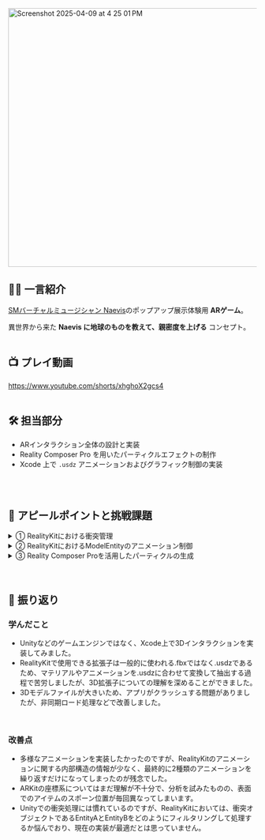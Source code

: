 
<img width="524" alt="Screenshot 2025-04-09 at 4 25 01 PM" src="https://github.com/user-attachments/assets/1b539e90-f16a-4890-8f66-70be46d57e75" />

## 🧑‍🎤 一言紹介

[SMバーチャルミュージシャン Naevis](https://naevisofficial.com/)のポップアップ展示体験用 **ARゲーム**。

異世界から来た **Naevis に地球のものを教えて、親密度を上げる** コンセプト。
<br>
<br>

## 📺 プレイ動画
https://www.youtube.com/shorts/xhghoX2gcs4
<br>
<br>

## 🛠 担当部分

- ARインタラクション全体の設計と実装  
- Reality Composer Pro を用いたパーティクルエフェクトの制作  
- Xcode 上で `.usdz` アニメーションおよびグラフィック制御の実装  
<br>
<br>

## 🦦 アピールポイントと挑戦課題

<details>
<summary>① RealityKitにおける衝突管理</summary>

![세로_1](https://github.com/user-attachments/assets/a3d5be06-4bb8-4fd8-8df9-3e0eda6d3e58)


### 🔧 実装概要

キャラクターとアイテムが衝突した際に、アイテムが消える処理をRealityKitで実装しました。

### 🔧 UnityとRealityKitの違い

- `Unity`: 各GameObjectのComponentで処理
- `RealityKit`: 全体のCollisionEventで処理

Unityでは、ゲームオブジェクトにコンポーネントとしてスクリプトをアタッチする形式のため、**衝突した主体のオブジェクトと衝突されたオブジェクトを明確に区別**することができます。

しかし、RealityKitでは衝突イベント`Collision Event`自体を検知し、特定のルールで`entityA`と`entityB`が割り当てられる仕組みになっています。それで、キャラクターとアイテムが衝突した際に、ランダムでキャラクターが消えてしまいました。

そこで、Entityを生成する際**、**名前を付けておき、衝突時にその名前を基準に削除することで、この問題を解決しました。



### 💻 ソースコード

```swift
//MARK: - Entityを生成する関数
func loadEntity(modelName: String) {
    guard let decoAnchor = decoAnchor else { return }

    let entity = try! ModelEntity.loadModel(named: "\(modelName)")

    // 衝突判定に必要① CollisionShapeの生成
    entity.generateCollisionShapes(recursive: true)

    // 衝突判定に必要② CollisionComponentの設定 - mode: trigger 
    entity.collision = CollisionComponent(
        shapes: [.generateBox(size: [0.2, 0.2, 0.2])],
        mode: .trigger,
        filter: .sensor
    )

    // 衝突判定に必要③ PhysicsBodyComponentの追加  - mode: dynamic
    entity.physicsBody = PhysicsBodyComponent(massProperties: .default, mode: .dynamic)

    // 衝突時に識別できるように名前を設定
    entity.name = "deco"

    view?.installGestures(for: entity)
    decoAnchor.addChild(entity)
}
```
```swift
// MARK: - 衝突処理
private func handleCollision(event: CollisionEvents.Began) {
    guard let entityA = event.entityA as? ModelEntity,
          let entityB = event.entityB as? ModelEntity else { return }

    // キャラクターモデルのColliderが複数重なっており、衝突が重複発生
    // hash識別子で一度だけ処理されるように制御
    let pairIdentifier = entityA.hashValue ^ entityB.hashValue
    guard !processedEntities.contains(ObjectIdentifier(pairIdentifier as AnyObject)) else { return }
    processedEntities.insert(ObjectIdentifier(pairIdentifier as AnyObject))

    // "deco"だけを消すように条件分岐
    if (entityA.name == "naevis" && entityB.name == "deco") {
        entityB.removeFromParent()
        loadFXEntity()
    } else if (entityA.name == "deco" && entityB.name == "naevis") {
        entityA.removeFromParent()
        loadFXEntity()
    }

    // 一定時間後に識別子をクリアして再衝突可能に
    DispatchQueue.main.asyncAfter(deadline: .now() + 1.0) { [weak self] in
        self?.processedEntities.remove(ObjectIdentifier(pairIdentifier as AnyObject))
    }
}
```
</details>

<details>
<summary>② RealityKitにおけるModelEntityのアニメーション制御</summary>
![01_ISSAC_1 (2)](https://github.com/user-attachments/assets/503cd4ac-608a-41f5-93e3-1e32cc14b3fb)




### 🔧 実装概要
Reality Composer Proには、UnityのAnimatorのように、アニメーション状態を一元管理する機能がなかったため、コードベースで実装しました。

また、Blender側で複数のアニメーションを配列として格納し、それをRealityKit側で切り替える方法が存在する可能性がありますが、現時点ではその具体的な実装方法がわかりませんでした。


### 💻 ソースコード
```swift
// .usdzファイルに埋め込まれたアニメーション再生
if let naevis = naevis, let animation = naevis.availableAnimations.first {
     naevis.playAnimation(animation.repeat(count: 1), transitionDuration: 0.5, startsPaused: false)
}
```
</details>
<details>
<summary>③ Reality Composer Proを活用したパーティクルの生成</summary>

![01_ISSAC (1)](https://github.com/user-attachments/assets/f3ee5d02-0e5f-45d2-85b5-862eca0e159a)



### 🔧 実装概要
RealityComposerProで作成したパーティクルを.usdz形式でエクスポートし、コードで読み込んで使用しました。

### 💻 ソースコード
```swift
// RealityComposerProで作成したパーティクルを.usdzとしてエクスポート、ModelEntityとして生成する方法
let FX = try! ModelEntity.load(named: "heartFX")
```
</details>

<br>
<br>

## 🔎 振り返り

### 学んだこと
- Unityなどのゲームエンジンではなく、Xcode上で3Dインタラクションを実装してみました。
- RealityKitで使用できる拡張子は一般的に使われる.fbxではなく.usdzであるため、マテリアルやアニメーションを.usdzに合わせて変換して抽出する過程で苦労しましたが、3D拡張子についての理解を深めることができました。
- 3Dモデルファイルが大きいため、アプリがクラッシュする問題がありましたが、非同期ロード処理などで改善しました。
<br>

### 改善点
- 多様なアニメーションを実装したかったのですが、RealityKitのアニメーションに関する内部構造の情報が少なく、最終的に2種類のアニメーションを繰り返すだけになってしまったのが残念でした。
- ARKitの座標系についてはまだ理解が不十分で、分析を試みたものの、表面でのアイテムのスポーン位置が毎回異なってしまいます。
- Unityでの衝突処理には慣れているのですが、RealityKitにおいては、衝突オブジェクトであるEntityAとEntityBをどのようにフィルタリングして処理するか悩んでおり、現在の実装が最適だとは思っていません。


